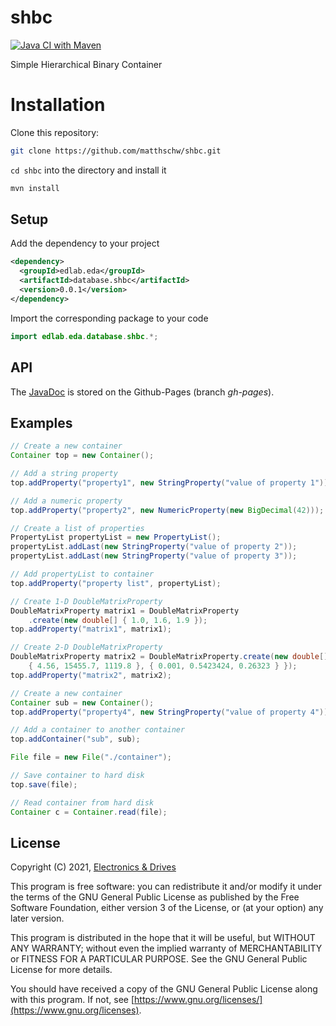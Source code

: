 # shbc
[![Java CI with Maven](https://github.com/matthschw/shbc/actions/workflows/maven.yml/badge.svg)](https://github.com/matthschw/shbc/actions/workflows/maven.yml)

Simple Hierarchical Binary Container

# Installation

Clone this repository:

```bash
git clone https://github.com/matthschw/shbc.git
```

`cd shbc` into the directory and install it

```bash
mvn install
```

## Setup
Add the dependency to your project

```xml
<dependency>
  <groupId>edlab.eda</groupId>
  <artifactId>database.shbc</artifactId>
  <version>0.0.1</version>
</dependency>
```

Import the corresponding package to your code
```java
import edlab.eda.database.shbc.*;
```
## API

The [JavaDoc](https://matthschw.github.io/shbc/)
is stored on the Github-Pages (branch *gh-pages*).

## Examples

```java
// Create a new container
Container top = new Container();

// Add a string property
top.addProperty("property1", new StringProperty("value of property 1"));

// Add a numeric property
top.addProperty("property2", new NumericProperty(new BigDecimal(42)));

// Create a list of properties
PropertyList propertyList = new PropertyList();
propertyList.addLast(new StringProperty("value of property 2"));
propertyList.addLast(new StringProperty("value of property 3"));

// Add propertyList to container
top.addProperty("property list", propertyList);

// Create 1-D DoubleMatrixProperty
DoubleMatrixProperty matrix1 = DoubleMatrixProperty
    .create(new double[] { 1.0, 1.6, 1.9 });
top.addProperty("matrix1", matrix1);

// Create 2-D DoubleMatrixProperty
DoubleMatrixProperty matrix2 = DoubleMatrixProperty.create(new double[][] {
    { 4.56, 15455.7, 1119.8 }, { 0.001, 0.5423424, 0.26323 } });
top.addProperty("matrix2", matrix2);

// Create a new container
Container sub = new Container();
top.addProperty("property4", new StringProperty("value of property 4"));

// Add a container to another container
top.addContainer("sub", sub);

File file = new File("./container");

// Save container to hard disk
top.save(file);

// Read container from hard disk
Container c = Container.read(file);
```
## License

Copyright (C) 2021, [Electronics & Drives](https://www.electronics-and-drives.de/)

This program is free software: you can redistribute it and/or modify
it under the terms of the GNU General Public License as published by
the Free Software Foundation, either version 3 of the License, or
(at your option) any later version.

This program is distributed in the hope that it will be useful,
but WITHOUT ANY WARRANTY; without even the implied warranty of
MERCHANTABILITY or FITNESS FOR A PARTICULAR PURPOSE.  See the
GNU General Public License for more details.

You should have received a copy of the GNU General Public License
along with this program. If not, see 
[https://www.gnu.org/licenses/](https://www.gnu.org/licenses).
